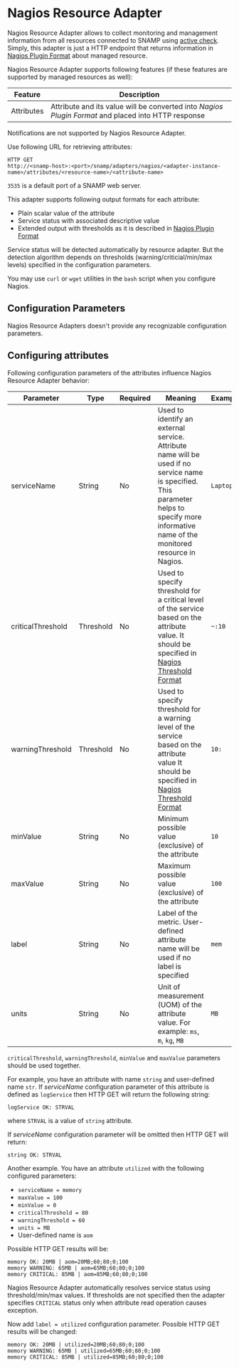 Nagios Resource Adapter
====
Nagios Resource Adapter allows to collect monitoring and management information from all resources connected to SNAMP using [active check](http://nagios.sourceforge.net/docs/3_0/activechecks.html). Simply, this adapter is just a HTTP endpoint that returns information in [Nagios Plugin Format](http://nagios.sourceforge.net/docs/3_0/pluginapi.html) about managed resource.

Nagios Resource Adapter supports following features (if these features are supported by managed resources as well):

Feature | Description
---- | ----
Attributes | Attribute and its value will be converted into _Nagios Plugin Format_ and placed into HTTP response

Notifications are not supported by Nagios Resource Adapter.

Use following URL for retrieving attributes:
```
HTTP GET
http://<snamp-host>:<port>/snamp/adapters/nagios/<adapter-instance-name>/attributes/<resource-name>/<attribute-name>
```

`3535` is a default port of a SNAMP web server.

This adapter supports following output formats for each attribute:
* Plain scalar value of the attribute
* Service status with associated descriptive value
* Extended output with thresholds as it is described in [Nagios Plugin Format](http://nagios.sourceforge.net/docs/3_0/pluginapi.html)

Service status will be detected automatically by resource adapter. But the detection algorithm depends on thresholds (warning/criticial/min/max levels) specified in the configuration parameters.

You may use `curl` or `wget` utilities in the `bash` script when you configure Nagios.

## Configuration Parameters
Nagios Resource Adapters doesn't provide any recognizable configuration parameters.

## Configuring attributes
Following configuration parameters of the attributes influence Nagios Resource Adapter behavior:

Parameter | Type | Required | Meaning | Example
---- | ---- | ---- | ---- | ----
serviceName | String | No | Used to identify an external service. Attribute name will be used if no service name is specified. This parameter helps to specify more informative name of the monitored resource in Nagios. | `Laptop`
criticalThreshold | Threshold | No | Used to specify threshold for a critical level of the service based on the attribute value. It should be specified in [Nagios Threshold Format](https://nagios-plugins.org/doc/guidelines.html#THRESHOLDFORMAT) | `~:10`
warningThreshold | Threshold | No | Used to specify threshold for a warning level of the service based on the attribute value It should be specified in [Nagios Threshold Format](https://nagios-plugins.org/doc/guidelines.html#THRESHOLDFORMAT) | `10:`
minValue | String | No | Minimum possible value (exclusive) of the attribute | `10`
maxValue | String | No | Maximum possible value (exclusive) of the attribute | `100`
label | String | No | Label of the metric. User-defined attribute name will be used if no label is specified | `mem`
units | String | No | Unit of measurement (UOM) of the attribute value. For example: `ms`, `m`, `kg`, `MB` | `MB`

`criticalThreshold`, `warningThreshold`, `minValue` and `maxValue` parameters should be used together.

For example, you have an attribute with name `string` and user-defined name `str`. If _serviceName_ configuration parameter of this attribute is defined as `logService` then HTTP GET will return the following string:
```
logService OK: STRVAL
```
where `STRVAL` is a value of `string` attribute.

If _serviceName_ configuration parameter will be omitted then HTTP GET will return:
```
string OK: STRVAL
```

Another example. You have an attribute `utilized` with the following configured parameters:
* `serviceName = memory`
* `maxValue = 100`
* `minValue = 0`
* `criticalThreshold = 80`
* `warningThreshold = 60`
* `units = MB`
* User-defined name is `aom`

Possible HTTP GET results will be:
```
memory OK: 20MB | aom=20MB;60;80;0;100
memory WARNING: 65MB | aom=65MB;60;80;0;100
memory CRITICAL: 85MB | aom=85MB;60;80;0;100
```

Nagios Resource Adapter automatically resolves service status using threshold/min/max values. If thresholds are not specified then the adapter specifies `CRITICAL` status only when attribute read operation causes exception.

Now add `label = utilized` configuration parameter. Possible HTTP GET results will be changed:
```
memory OK: 20MB | utilized=20MB;60;80;0;100
memory WARNING: 65MB | utilized=65MB;60;80;0;100
memory CRITICAL: 85MB | utilized=85MB;60;80;0;100
```
